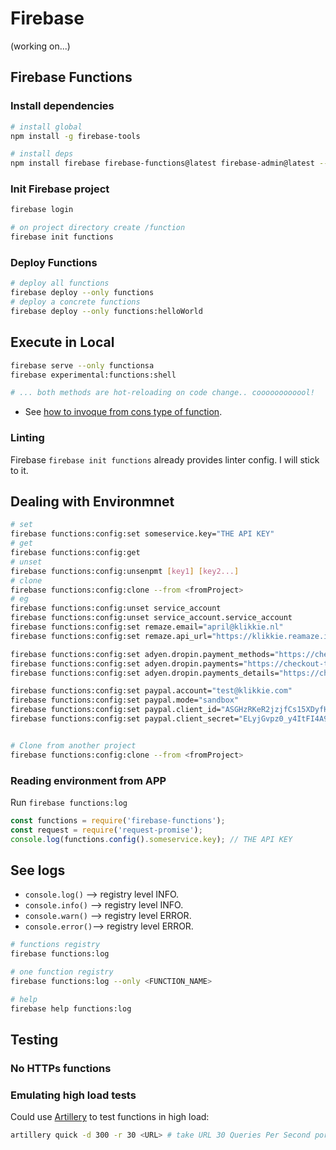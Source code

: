 # Firebase
(working on...)

## Firebase Functions

### Install dependencies
```sh
# install global
npm install -g firebase-tools

# install deps
npm install firebase firebase-functions@latest firebase-admin@latest --save
```

### Init Firebase project
```sh
firebase login

# on project directory create /function
firebase init functions
```

### Deploy Functions
```sh
# deploy all functions
firebase deploy --only functions
# deploy a concrete functions
firebase deploy --only functions:helloWorld
```

## Execute in Local
```sh
firebase serve --only functionsa
firebase experimental:functions:shell

# ... both methods are hot-reloading on code change.. coooooooooool!
```
* See [how to invoque from cons type of function](https://firebase.google.com/docs/functions/local-emulator?authuser=0).


### Linting
Firebase `firebase init functions` already provides linter config. I will stick to it.

## Dealing with Environmnet
```bash
# set
firebase functions:config:set someservice.key="THE API KEY"
# get
firebase functions:config:get
# unset
firebase functions:config:unsenpmt [key1] [key2...]
# clone
firebase functions:config:clone --from <fromProject>
# eg
firebase functions:config:unset service_account
firebase functions:config:unset service_account.service_account
firebase functions:config:set remaze.email="april@klikkie.nl"
firebase functions:config:set remaze.api_url="https://klikkie.reamaze.io/api/v1/contacts/"

firebase functions:config:set adyen.dropin.payment_methods="https://checkout-test.adyen.com/v49/paymentMethods"
firebase functions:config:set adyen.dropin.payments="https://checkout-test.adyen.com/v49/payments"
firebase functions:config:set adyen.dropin.payments_details="https://checkout-test.adyen.com/v49/payments/details"

firebase functions:config:set paypal.account="test@klikkie.com"
firebase functions:config:set paypal.mode="sandbox"
firebase functions:config:set paypal.client_id="ASGHzRKeR2jzjfCs15XDyfHJAlcAboZSur5_z83cWTeauFrUk26W_WmPyNQ4_4mGUqYdlq8_wqnXqJt-"
firebase functions:config:set paypal.client_secret="ELyjGvpz0_y4ItFI4A9xIxTGsv_-_rDwVnf79ieWZl0ZEiwSaWIsMTA_XZBJi4GnnZbfsJ6jyDou9MXk"


# Clone from another project
firebase functions:config:clone --from <fromProject>
```

### Reading environment from APP
Run `firebase functions:log`
```js
const functions = require('firebase-functions');
const request = require('request-promise');
console.log(functions.config().someservice.key); // THE API KEY
```

## See logs

* `console.log()` --> registry level INFO.
* `console.info()` --> registry level INFO.
* `console.warn()` --> registry level ERROR.
* `console.error()`--> registry level ERROR.

```sh
# functions registry
firebase functions:log

# one function registry
firebase functions:log --only <FUNCTION_NAME>

# help
firebase help functions:log
```

## Testing

### No HTTPs functions


### Emulating high load tests
Could use [Artillery](https://artillery.io/) to test functions in high load:
```bash
artillery quick -d 300 -r 30 <URL> # take URL 30 Queries Per Second por 300 segundos.
```